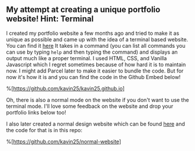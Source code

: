 ## My attempt at creating a unique portfolio website! Hint: Terminal

I created my portfolio website a few months ago and tried to make it as unique as possible and came up with the idea of a terminal based website. You can find it [here](https://kavin.me)
It takes in a command (you can list all commands you can use by typing `help` and then typing the command) and displays an output much like a proper terminal.
I used HTML, CSS, and Vanilla Javascript which I regret sometimes because of how hard it is to maintain now. I might add Parcel later to make it easier to bundle the code. But for now it's how it is and you can find the code in the Github Embed below!

%[https://github.com/kavin25/kavin25.github.io]

Oh, there is also a normal mode on the website if you don't want to use the terminal mode.
I'll love some feedback on the website and drop your portfolio links below too!

I also later created a normal design website which can be found [here](https://n.kavin.me) and the code for that is in this repo:

%[https://github.com/kavin25/normal-website]